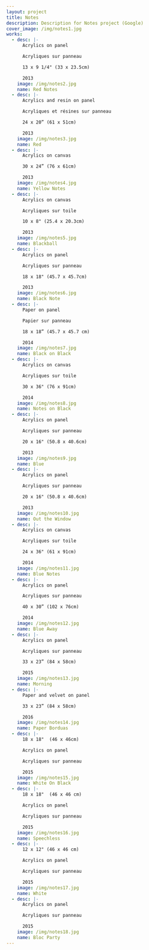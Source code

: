 ```yaml
---
layout: project
title: Notes
description: Description for Notes project (Google)
cover_image: /img/notes1.jpg
works:
  - desc: |-
      Acrylics on panel

      Acryliques sur panneau

      13 x 9 1/4" (33 x 23.5cm)

      2013
    image: /img/notes2.jpg
    name: Red Notes
  - desc: |-
      Acrylics and resin on panel

      Acryliques et résines sur panneau

      24 x 20” (61 x 51cm)

      2013
    image: /img/notes3.jpg
    name: Red
  - desc: |-
      Acrylics on canvas

      30 x 24” (76 x 61cm)

      2013
    image: /img/notes4.jpg
    name: Yellow Notes
  - desc: |-
      Acrylics on canvas

      Acryliques sur toile

      10 x 8" (25.4 x 20.3cm)

      2013
    image: /img/notes5.jpg
    name: Blackball
  - desc: |-
      Acrylics on panel

      Acryliques sur panneau

      18 x 18" (45.7 x 45.7cm)

      2013
    image: /img/notes6.jpg
    name: Black Note
  - desc: |-
      Paper on panel

      Papier sur panneau

      18 x 18” (45.7 x 45.7 cm)

      2014
    image: /img/notes7.jpg
    name: Black on Black
  - desc: |-
      Acrylics on canvas

      Acryliques sur toile

      30 x 36" (76 x 91cm)

      2014
    image: /img/notes8.jpg
    name: Notes on Black
  - desc: |-
      Acrylics on panel

      Acryliques sur panneau

      20 x 16" (50.8 x 40.6cm)

      2013
    image: /img/notes9.jpg
    name: Blue
  - desc: |-
      Acrylics on panel

      Acryliques sur panneau

      20 x 16" (50.8 x 40.6cm)

      2013
    image: /img/notes10.jpg
    name: Out the Window
  - desc: |-
      Acrylics on canvas

      Acryliques sur toile

      24 x 36" (61 x 91cm)

      2014
    image: /img/notes11.jpg
    name: Blue Notes
  - desc: |-
      Acrylics on panel

      Acryliques sur panneau

      40 x 30” (102 x 76cm)

      2014
    image: /img/notes12.jpg
    name: Blue Away
  - desc: |-
      Acrylics on panel

      Acryliques sur panneau

      33 x 23” (84 x 58cm)

      2015
    image: /img/notes13.jpg
    name: Morning
  - desc: |-
      Paper and velvet on panel

      33 x 23” (84 x 58cm)

      2016
    image: /img/notes14.jpg
    name: Paper Borduas
  - desc: |-
      18 x 18"  (46 x 46cm)

      Acrylics on panel

      Acryliques sur panneau

      2015
    image: /img/notes15.jpg
    name: White On Black
  - desc: |-
      18 x 18"  (46 x 46 cm)

      Acrylics on panel

      Acryliques sur panneau

      2015
    image: /img/notes16.jpg
    name: Speechless
  - desc: |-
      12 x 12" (46 x 46 cm)

      Acrylics on panel

      Acryliques sur panneau

      2015
    image: /img/notes17.jpg
    name: White
  - desc: |-
      Acrylics on panel

      Acryliques sur panneau

      2015
    image: /img/notes18.jpg
    name: Bloc Party
---
```

